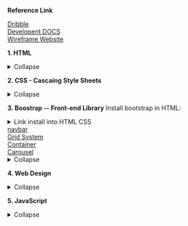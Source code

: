 **Reference Link**
<p>
<a href ="https://dribbble.com/">Dribble</a><br>
<a href ="https://devdocs.io/css/">Developent DOCS</a><br>
 <a href="https://www.figma.com/files/recent?fuid=1140292514495248365">Wireframe Website</a><br>
</p>

**1. HTML**
<details><summary>Collapse</summary><p>

``` sql

> Form:
 >> https://developer.mozilla.org/en-US/docs/Web/HTML/Element/form
 >> Atrribute: https://developer.mozilla.org/en-US/docs/Web/HTML/Element/input
 
 <form>
   <label></label>
   <input></input>
 </form>
 
 <br>: break the line
 <hr>: create a horizontal line
 
 ```
 
 </p>
 </details>
 
**2. CSS - Cascaing Style Sheets**
 <details><summary>Collapse</summary><p>
 
 ```ruby
 Good color for background: https://colorhunt.co/
 Border-style: https://developer.mozilla.org/en-US/docs/Web/CSS/border-style
 Button Generator: https://css3buttongenerator.com/
 Challenge: https://www.frontendmentor.io/
 
> **Important order when different styles apply in the same html file:**
 >> In-line CSS
  >>> <body style="background-color: mintcream;">
 >> Internal CSS: insert at the head section
  >>> selector{prorperty: value;}
 >> External CSS: link at the head section as
  >>> <link rel="stylesheet" href="..." type="text/css">
  >>> In exteral css: .selector {property: value;}
  
> Syntax:
 >> selector {property: value;}
   >>> selector: who?
   >>> property: what?
   >>> value: how?
 
 > CSS reference: https://www.w3schools.com/cssref/
 
 > Diffrence betwween Class vs Id:
  >> .class {property: value;}  --- you can apply the same class in different positions
  >> #id {property:value;} --- you can only have a single id name in a whole page
  >> another selector:
   >>> img:hover {
    background-color: gold;
    } ---change the background color to gold when you point the mouse at the image
    
  > Favicons: favourite icons - icon inserted in the head
   >> https://www.favicon.cc/
  > Border styling:
   >> {border-width: 0px 10px 20px 30px}: top right bottom left
   >> {padding: 20px}: 20px of space from all edges of text to border
   >> {margin: 10px}: gaps between boxes
  
  > Display property:
   >> Block elements: headers, paragraphs, division, lists and list itenms, forms
   >> Inline elements: (span, images, anchors) it does not take the whole box like block
   >> **Inline-block element: combine**
   >> None: get rid of the element. we can use display: none or visibility: hidden
   
  > Positions:
   >> Static: go along with HTML rules and keep to the default HTML flow
   >> Relative: position that the element relative to it would have been position in static, doest not effect the flow of HTML
   >> Absolute: position the element relative to its parent, it effects the flow of HTML (the parent position has to be set as "relative")
   >> Fixed: position of element fixed even when we scoll the webpage

 > Font-family:
  >> Font stack:  https://www.cssfontstack.com/
  >> Goole font: https://fonts.google.com/?query=sacra&category=Handwriting
 
 > FLoating:
  >> float: left; --> float the image to the left and wrap the paragraph to the right
  >> clear: left; --> clear the floating of the text and return the element to where it should be without floating
 
 > Media Querry Breakpoint:
 >> @media (min-width:750px) and (max-width:1028px) { //change something } : set up the change in responsive breakpoints webpage

 > Code regactoring:
  >> 1. Readability
  >> 2. Modularity
  >> 3. Efficiency
  >> 4. Length
 
 > Combine selectors:
  >> .selector1, .selector2 {}: apply to all selectors appear
  >> #id .class {}: select class that has parents as #id
  >> .class1.class2 {} :select element that has 2 classes

> Flexbox:
 >> .container {
  >>> Display: flex;
  >>> justify-content: space-between / center; - align items across the main axis. Not changing the width of the items
  >>> align-items: center; align items across the corss axis.
  >>>  gap: 8px: add space between flex items, similar to adding a margin to the items
  }
  
 >> .item {
  >>> Flex: 1  1 auto;
  >>> Flex-direction: column / row;
 } 

 ```
 </p></details>
 
**3. Boostrap -- Front-end Library**
Install bootstrap in HTML:
 <details><summary>Link install into HTML CSS</summary>https://getbootstrap.com/docs/5.2/getting-started/download/
  </details>
 <a href="https://getbootstrap.com/docs/5.2/components/navbar/">navbar</a><br>
 <a href="https://getbootstrap.com/docs/5.2/layout/grid/">Grid System</a><br>
 <a href="https://getbootstrap.com/docs/5.2/layout/containers/">Container</a><br>
 <a href ='https://getbootstrap.com/docs/5.2/components/carousel/'>Carousel</a><br>
 
 <details><summary>Collapse</summary><p>
 
 ```ruby
> <Navbar>: 
 >> .navbar and .navbar-expand are required for responsive collapsing
 >> .bg-dark: for dark background color
 >> .navbar-dark: dark color for navbar
 >> .navbar-brand: for company, product, project name
 >> navbar-toggler: left aligned by default,
 
 > Grid
  >> Responsive layout breakpoints: lg (Laptop), md (tablet), sm (phone) 
 
 > .Container:
  >> max-width: set at each responsive breakpoint
  >> container-{breakpoint}: which is width:100% until the specified breakpoint
  >> container-fluid: which is 100% width at all breakpoints
   >>> .container-fluid {
        padding: 3% 15% !important
        }
 > Carousel: slideshow components that cycling through elements
   >> .active class needs to be added to one of the slides - otherwise, carousel wont be visible
   >> Set the unique id on the .carousel for optional controls
   >> Control and indicator elements must have a "data-bs-target" attribute (or href for links) that matches the id on the .carousel
   
 > Card: provide a flexible and extensible content container with multiple variants and options
   >> Cards have no fixed width to start, so they'll natually fill the full width of its parent element. Could be customized with "sizing options"
 
   
 ```
 </p></details>
 
 **4. Web Design**
  <details><summary>Collapse</summary><p>
 
 ```ruby
 > Color Theory:
  >> Moods: 
   >> Red: love, enerygy, intensity
   >> Yellow: Joy, Intellect, Attention
   >> Green: Freshness, safety, growth
   >> Blue: Stability, trust, serenity
   >> Purple: Royalty, Weath, femiminity
 
 
 ```
 </p></details>
 
  **5. JavaScript**
  <details><summary>Collapse</summary><p>
 
 ```ruby
> BASIC:
 >> word.length: count the length of a string
 >> word.slice(a,b): slice the string from a to b
 >> word.toUpperCase() / WORD.toLowerCase(): WORD / word
 >> text1.concat(text2) : text1text2
 >> modulo: let 9 % 6 : = 3. Take the remaining of the division 
 >> x ++ : x = x + 1 : increment
 >> x += 2: the increment is 2 instead of 1 by default
 >> Math.power(3,2) : 3^2 = 9
 >> Math.round(3.5) = 6: round to the nearest whole number
 >> Math.random(): generate random 16 decimal number from 0 - 0.999999999999999
 >> Control Flow: 
  >>> if (track === "clear") {
   goStraight ();
   } else {
   turnRight();
   }
   
> Advance:
 >> Comparator:
  >>> ==: equal to (only content) such as 1 = "1"
  >>> ===: stickly equal to
  >>> && : and
  >>> ||: or
  >>> !: not
 >> Arrays: names = [name0, name1, name2, name3, etc.];
  >>> names.length; :count length of arrays
  >>> names.includes (name3): TRUE
  >>> names.push(name6);: add an element to the end of the array
  >>> name.pop: remove the last item from the array
 
 >> While loops: while (something is true) {//Do something}
  >> while (i < 2) {
     console.log(i)
     i++ ; 
     }
 >> For loops: for (i = 0; i < 2; i++) { // Do something}
  >> i = 0 : start
  >> i < 2: end
  >> i++: change step
 
> DOM: Document Object Model
 >> Get property: button (.innerHTML, .style, .firstChild)
 >> Set property:
 >> Call method: button (.click(), .appendChild(), .setAttribute())
 >> Document.querrySelector("button").click();
 
 
 
 
 
 ```
 </p></details>
